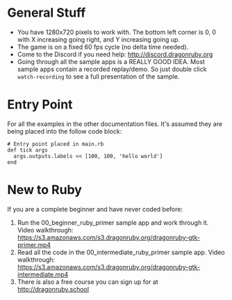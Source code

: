 # General Stuff

- You have 1280x720 pixels to work with. The bottom left corner is 0, 0
  with X increasing going right, and Y increasing going up.
- The game is on a fixed 60 fps cycle (no delta time needed).
- Come to the Discord if you need help: http://discord.dragonruby.org
- Going through all the sample apps is a REALLY GOOD IDEA. Most sample apps
  contain a recorded replay/demo. So just double click `watch-recording` to
  see a full presentation of the sample.

# Entry Point

For all the examples in the other documentation files. It's assumed they
are being placed into the follow code block:

```
# Entry point placed in main.rb
def tick args
  args.outputs.labels << [100, 100, 'hello world']
end
```

# New to Ruby

If you are a complete beginner and have never coded before:

1. Run the 00_beginner_ruby_primer sample app and work through it.
   Video walkthrough: https://s3.amazonaws.com/s3.dragonruby.org/dragonruby-gtk-primer.mp4
2. Read all the code in the 00_intermediate_ruby_primer sample app.
   Video walkthrough: https://s3.amazonaws.com/s3.dragonruby.org/dragonruby-gtk-intermediate.mp4
3. There is also a free course you can sign up for at http://dragonruby.school
